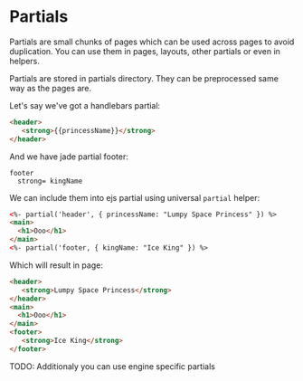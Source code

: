 Partials
========

Partials are small chunks of pages which can be used across pages to avoid
duplication. You can use them in pages, layouts, other partials or even in
helpers.

Partials are stored in partials directory. They can be preprocessed same way as
the pages are.

Let's say we've got a handlebars partial:

```html
<header>
   <strong>{{princessName}}</strong>
</header>
```

And we have jade partial footer:

```jade
footer
  strong= kingName
```

We can include them into ejs partial using universal `partial` helper:

```html
<%- partial('header', { princessName: "Lumpy Space Princess" }) %>
<main>
  <h1>Ooo</h1>
</main>
<%- partial('footer, { kingName: "Ice King" }) %>
```

Which will result in page:
```html
<header>
   <strong>Lumpy Space Princess</strong>
</header>
<main>
  <h1>Ooo</h1>
</main>
<footer>
   <strong>Ice King</strong>
</footer>
```

TODO: Additionaly you can use engine specific partials
